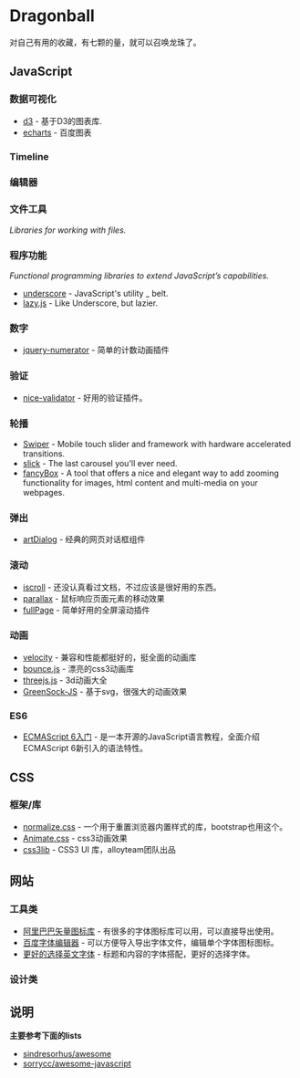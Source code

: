 ﻿# Dragonball

对自己有用的收藏，有七颗的量，就可以召唤龙珠了。

## JavaScript

### 数据可视化

* [d3](https://github.com/mbostock/d3) - 基于D3的图表库.
* [echarts](https://github.com/ecomfe/echarts) - 百度图表

### Timeline

### 编辑器

### 文件工具
*Libraries for working with files.*

### 程序功能
*Functional programming libraries to extend JavaScript’s capabilities.*

* [underscore](https://github.com/jashkenas/underscore) - JavaScript's utility _ belt.
* [lazy.js](https://github.com/dtao/lazy.js) - Like Underscore, but lazier.

### 数字

* [jquery-numerator](https://github.com/garethdn/jquery-numerator) - 简单的计数动画插件

### 验证

* [nice-validator](https://github.com/niceue/nice-validator) - 好用的验证插件。

### 轮播

* [Swiper](https://github.com/nolimits4web/Swiper) - Mobile touch slider and framework with hardware accelerated transitions.
* [slick](https://github.com/kenwheeler/slick) - The last carousel you'll ever need.
* [fancyBox](https://github.com/fancyapps/fancyBox) - A tool that offers a nice and elegant way to add zooming functionality for images, html content and multi-media on your webpages.

### 弹出

* [artDialog](https://github.com/aui/artDialog) - 经典的网页对话框组件

### 滚动

* [iscroll](https://github.com/cubiq/iscroll) - 还没认真看过文档，不过应该是很好用的东西。
* [parallax](https://github.com/wagerfield/parallax) - 鼠标响应页面元素的移动效果
* [fullPage](https://github.com/alvarotrigo/fullPage.js) - 简单好用的全屏滚动插件

### 动画

* [velocity](https://github.com/julianshapiro/velocity) - 兼容和性能都挺好的，挺全面的动画库
* [bounce.js](https://github.com/tictail/bounce.js) - 漂亮的css3动画库
* [threejs.js](http://threejs.org/) - 3d动画大全
* [GreenSock-JS](https://github.com/greensock/GreenSock-JS) - 基于svg，很强大的动画效果

### ES6

* [ECMAScript 6入门](http://es6.ruanyifeng.com/) - 是一本开源的JavaScript语言教程，全面介绍ECMAScript 6新引入的语法特性。

## CSS

### 框架/库

* [normalize.css](https://github.com/necolas/normalize.css) - 一个用于重置浏览器内置样式的库，bootstrap也用这个。
* [Animate.css](https://daneden.github.io/animate.css/) - css3动画效果
* [css3lib](http://css3lib.alloyteam.com/) -  CSS3 UI 库，alloyteam团队出品 

## 网站

### 工具类

* [阿里巴巴矢量图标库](http://iconfont.cn/) - 有很多的字体图标库可以用，可以直接导出使用。
* [百度字体编辑器](http://font.baidu.com/editor/) - 可以方便导入导出字体文件，编辑单个字体图标图标。
* [更好的选择英文字体](http://fontpair.co/) - 标题和内容的字体搭配，更好的选择字体。

### 设计类

## 说明
**主要参考下面的lists**
* [sindresorhus/awesome](https://github.com/sindresorhus/awesome)
* [sorrycc/awesome-javascript](https://github.com/sorrycc/awesome-javascript)
